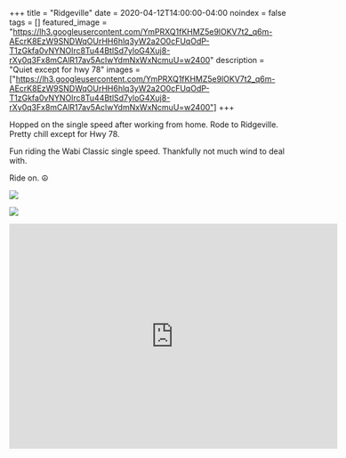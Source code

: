 +++
title =  "Ridgeville"
date = 2020-04-12T14:00:00-04:00
noindex = false
tags = []
featured_image = "https://lh3.googleusercontent.com/YmPRXQ1fKHMZ5e9lOKV7t2_q6m-AEcrK8EzW9SNDWqOUrHH6hlq3yW2a2O0cFUqOdP-T1zGkfa0vNYNOlrc8Tu44BtlSd7yloG4Xuj8-rXy0q3Fx8mCAlR17av5AclwYdmNxWxNcmuU=w2400"
description = "Quiet except for hwy 78"
images = ["https://lh3.googleusercontent.com/YmPRXQ1fKHMZ5e9lOKV7t2_q6m-AEcrK8EzW9SNDWqOUrHH6hlq3yW2a2O0cFUqOdP-T1zGkfa0vNYNOlrc8Tu44BtlSd7yloG4Xuj8-rXy0q3Fx8mCAlR17av5AclwYdmNxWxNcmuU=w2400"]
+++

Hopped on the single speed after working from home. Rode to Ridgeville. Pretty chill except for Hwy 78.

Fun riding the Wabi Classic single speed. Thankfully not much wind to deal with. 

Ride on. ☮

<a href='https://lh3.googleusercontent.com/YmPRXQ1fKHMZ5e9lOKV7t2_q6m-AEcrK8EzW9SNDWqOUrHH6hlq3yW2a2O0cFUqOdP-T1zGkfa0vNYNOlrc8Tu44BtlSd7yloG4Xuj8-rXy0q3Fx8mCAlR17av5AclwYdmNxWxNcmuU=w2400'><img src='https://lh3.googleusercontent.com/YmPRXQ1fKHMZ5e9lOKV7t2_q6m-AEcrK8EzW9SNDWqOUrHH6hlq3yW2a2O0cFUqOdP-T1zGkfa0vNYNOlrc8Tu44BtlSd7yloG4Xuj8-rXy0q3Fx8mCAlR17av5AclwYdmNxWxNcmuU=w2400'></a>

<a href='https://lh3.googleusercontent.com/o1oEhcxT_PRa5lpHKMTiV0Yb4_pstBrZFBEDzriB6vKd8T1OtSqlP7_5rrqd8JiFR1_TqXWXoPqiFFy_fry0PlSEm5VdgTC4qw07EZ7h3RocB5o7qhjthcb8G3rIQfviSAWfxaloBXQ=w2400'><img src='https://lh3.googleusercontent.com/o1oEhcxT_PRa5lpHKMTiV0Yb4_pstBrZFBEDzriB6vKd8T1OtSqlP7_5rrqd8JiFR1_TqXWXoPqiFFy_fry0PlSEm5VdgTC4qw07EZ7h3RocB5o7qhjthcb8G3rIQfviSAWfxaloBXQ=w2400'></a>

<iframe height='405' width='590' frameborder='0' allowtransparency='true' scrolling='no' src='https://www.strava.com/activities/3300083622/embed/746f96a79000e61b11f27abb9cd44bf6bc514699'></iframe>

